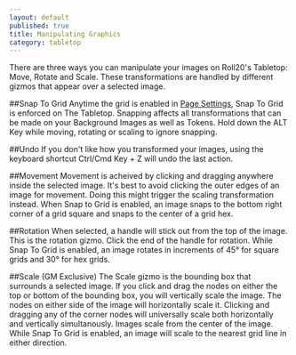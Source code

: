 ```yaml
---
layout: default
published: true
title: Manipulating Graphics
category: tabletop
---
```


There are three ways you can manipulate your images on Roll20's Tabletop: Move, Rotate and Scale. These transformations are handled by different gizmos that appear over a selected image.

##Snap To Grid
Anytime the grid is enabled in [Page Settings](/page-toolbar-page-settings), Snap To Grid is enforced on The Tabletop. Snapping affects all transformations that can be made on your Background Images as well as Tokens. Hold down the ALT Key while moving, rotating or scaling to ignore snapping.

##Undo
If you don't like how you transformed your images, using the keyboard shortcut Ctrl/Cmd Key + Z will undo the last action.

##Movement
Movement is acheived by clicking and dragging anywhere inside the selected image. It's best to avoid clicking the outer edges of an image for movement. Doing this might trigger the scaling transformation instead. When Snap to Grid is enabled, an image snaps to the bottom right corner of a grid square and snaps to the center of a grid hex.

##Rotation
When selected, a handle will stick out from the top of the image. This is the rotation gizmo. Click the end of the handle for rotation. While Snap To Grid is enabled, an image rotates in increments of 45° for square grids and 30° for hex grids.

##Scale (GM Exclusive)
The Scale gizmo is the bounding box that surrounds a selected image. If you click and drag the nodes on either the top or bottom of the bounding box, you will vertically scale the image. The nodes on either side of the image will horizontally scale it. Clicking and dragging any of the corner nodes will universally scale both horizontally and vertically simultanously. Images scale from the center of the image. While Snap To Grid is enabled, an image will scale to the nearest grid line in either direction.